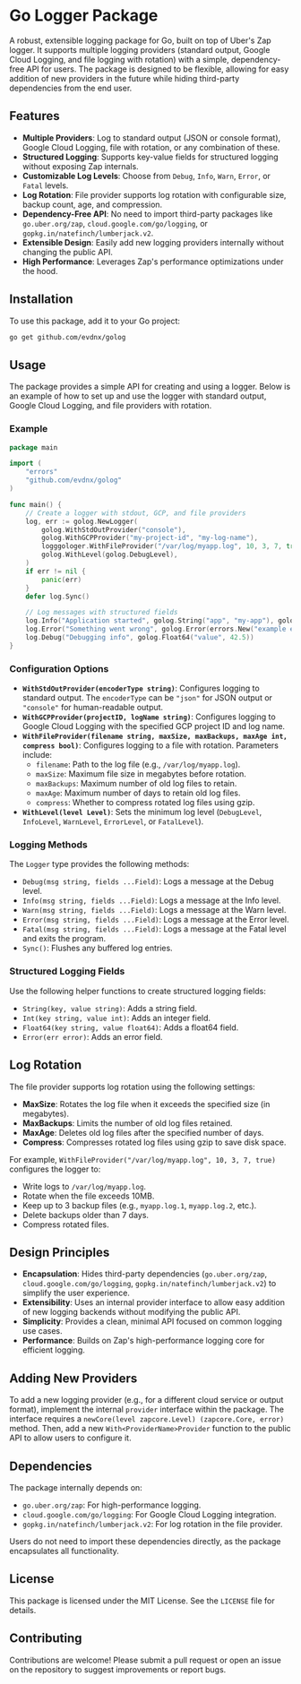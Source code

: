 # Go Logger Package

A robust, extensible logging package for Go, built on top of Uber's Zap logger. It supports multiple logging providers (standard output, Google Cloud Logging, and file logging with rotation) with a simple, dependency-free API for users. The package is designed to be flexible, allowing for easy addition of new providers in the future while hiding third-party dependencies from the end user.

## Features

- **Multiple Providers**: Log to standard output (JSON or console format), Google Cloud Logging, file with rotation, or any combination of these.
- **Structured Logging**: Supports key-value fields for structured logging without exposing Zap internals.
- **Customizable Log Levels**: Choose from `Debug`, `Info`, `Warn`, `Error`, or `Fatal` levels.
- **Log Rotation**: File provider supports log rotation with configurable size, backup count, age, and compression.
- **Dependency-Free API**: No need to import third-party packages like `go.uber.org/zap`, `cloud.google.com/go/logging`, or `gopkg.in/natefinch/lumberjack.v2`.
- **Extensible Design**: Easily add new logging providers internally without changing the public API.
- **High Performance**: Leverages Zap's performance optimizations under the hood.

## Installation

To use this package, add it to your Go project:

```bash
go get github.com/evdnx/golog
```

## Usage

The package provides a simple API for creating and using a logger. Below is an example of how to set up and use the logger with standard output, Google Cloud Logging, and file providers with rotation.

### Example

```go
package main

import (
	"errors"
	"github.com/evdnx/golog"
)

func main() {
	// Create a logger with stdout, GCP, and file providers
	log, err := golog.NewLogger(
		golog.WithStdOutProvider("console"),
		golog.WithGCPProvider("my-project-id", "my-log-name"),
		logggologer.WithFileProvider("/var/log/myapp.log", 10, 3, 7, true), // 10MB, 3 backups, 7 days, compress
		golog.WithLevel(golog.DebugLevel),
	)
	if err != nil {
		panic(err)
	}
	defer log.Sync()

	// Log messages with structured fields
	log.Info("Application started", golog.String("app", "my-app"), golog.Int("version", 1))
	log.Error("Something went wrong", golog.Error(errors.New("example error")))
	log.Debug("Debugging info", golog.Float64("value", 42.5))
}
```

### Configuration Options

- **`WithStdOutProvider(encoderType string)`**: Configures logging to standard output. The `encoderType` can be `"json"` for JSON output or `"console"` for human-readable output.
- **`WithGCPProvider(projectID, logName string)`**: Configures logging to Google Cloud Logging with the specified GCP project ID and log name.
- **`WithFileProvider(filename string, maxSize, maxBackups, maxAge int, compress bool)`**: Configures logging to a file with rotation. Parameters include:
  - `filename`: Path to the log file (e.g., `/var/log/myapp.log`).
  - `maxSize`: Maximum file size in megabytes before rotation.
  - `maxBackups`: Maximum number of old log files to retain.
  - `maxAge`: Maximum number of days to retain old log files.
  - `compress`: Whether to compress rotated log files using gzip.
- **`WithLevel(level Level)`**: Sets the minimum log level (`DebugLevel`, `InfoLevel`, `WarnLevel`, `ErrorLevel`, or `FatalLevel`).

### Logging Methods

The `Logger` type provides the following methods:

- `Debug(msg string, fields ...Field)`: Logs a message at the Debug level.
- `Info(msg string, fields ...Field)`: Logs a message at the Info level.
- `Warn(msg string, fields ...Field)`: Logs a message at the Warn level.
- `Error(msg string, fields ...Field)`: Logs a message at the Error level.
- `Fatal(msg string, fields ...Field)`: Logs a message at the Fatal level and exits the program.
- `Sync()`: Flushes any buffered log entries.

### Structured Logging Fields

Use the following helper functions to create structured logging fields:

- `String(key, value string)`: Adds a string field.
- `Int(key string, value int)`: Adds an integer field.
- `Float64(key string, value float64)`: Adds a float64 field.
- `Error(err error)`: Adds an error field.

## Log Rotation

The file provider supports log rotation using the following settings:
- **MaxSize**: Rotates the log file when it exceeds the specified size (in megabytes).
- **MaxBackups**: Limits the number of old log files retained.
- **MaxAge**: Deletes old log files after the specified number of days.
- **Compress**: Compresses rotated log files using gzip to save disk space.

For example, `WithFileProvider("/var/log/myapp.log", 10, 3, 7, true)` configures the logger to:
- Write logs to `/var/log/myapp.log`.
- Rotate when the file exceeds 10MB.
- Keep up to 3 backup files (e.g., `myapp.log.1`, `myapp.log.2`, etc.).
- Delete backups older than 7 days.
- Compress rotated files.

## Design Principles

- **Encapsulation**: Hides third-party dependencies (`go.uber.org/zap`, `cloud.google.com/go/logging`, `gopkg.in/natefinch/lumberjack.v2`) to simplify the user experience.
- **Extensibility**: Uses an internal provider interface to allow easy addition of new logging backends without modifying the public API.
- **Simplicity**: Provides a clean, minimal API focused on common logging use cases.
- **Performance**: Builds on Zap's high-performance logging core for efficient logging.

## Adding New Providers

To add a new logging provider (e.g., for a different cloud service or output format), implement the internal `provider` interface within the package. The interface requires a `newCore(level zapcore.Level) (zapcore.Core, error)` method. Then, add a new `With<ProviderName>Provider` function to the public API to allow users to configure it.

## Dependencies

The package internally depends on:
- `go.uber.org/zap`: For high-performance logging.
- `cloud.google.com/go/logging`: For Google Cloud Logging integration.
- `gopkg.in/natefinch/lumberjack.v2`: For log rotation in the file provider.

Users do not need to import these dependencies directly, as the package encapsulates all functionality.

## License

This package is licensed under the MIT License. See the `LICENSE` file for details.

## Contributing

Contributions are welcome! Please submit a pull request or open an issue on the repository to suggest improvements or report bugs.